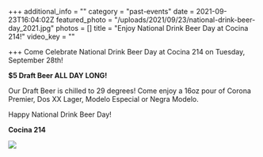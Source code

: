 +++
additional_info = ""
category = "past-events"
date = 2021-09-23T16:04:02Z
featured_photo = "/uploads/2021/09/23/national-drink-beer-day_2021.jpg"
photos = []
title = "Enjoy National Drink Beer Day at Cocina 214!"
video_key = ""

+++
Come Celebrate National Drink Beer Day at Cocina 214 on Tuesday, September 28th!

**$5 Draft Beer ALL DAY LONG!**

Our Draft Beer is chilled to 29 degrees! Come enjoy a 16oz pour of Corona Premier, Dos XX Lager, Modelo Especial or Negra Modelo.

Happy National Drink Beer Day!

**Cocina 214**

![](/uploads/2021/09/23/national-drink-beer-day_2021.jpg)